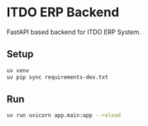 # ITDO ERP Backend

FastAPI based backend for ITDO ERP System.

## Setup

```bash
uv venv
uv pip sync requirements-dev.txt
```

## Run

```bash
uv run uvicorn app.main:app --reload
```